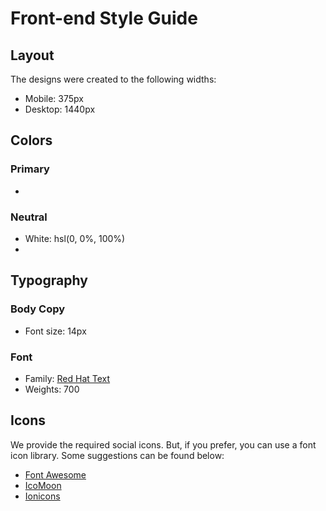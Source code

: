 # Front-end Style Guide

## Layout

The designs were created to the following widths:

- Mobile: 375px
- Desktop: 1440px

## Colors

### Primary

- 
### Neutral

- White: hsl(0, 0%, 100%)
- 

## Typography

### Body Copy

- Font size: 14px

### Font

- Family: [Red Hat Text](https://fonts.google.com/specimen/Red+Hat+Text)
- Weights: 700

## Icons

We provide the required social icons. But, if you prefer, you can use a font icon library. Some suggestions can be found below:

- [Font Awesome](https://fontawesome.com)
- [IcoMoon](https://icomoon.io)
- [Ionicons](https://ionicons.com)